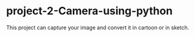 # project-2-Camera-using-python
This project can capture your image and convert it in cartoon or in sketch.
